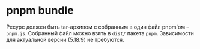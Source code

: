 # pnpm bundle 
 
Ресурс должен быть tar-архивом с собранным в один файл pnpm'ом – `pnpm.js`. 
Собранный файл можно взять в `dist/` пакета `pnpm`. Зависимости для актуальной версии (5.18.9) не требуются. 
